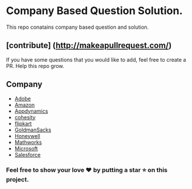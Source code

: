 # Company Based Question Solution.
This repo conatains company based question and solution.

## [contribute] (http://makeapullrequest.com/)
If you have some questions that you would like to add, feel free to create a PR. Help this repo grow.

## Company
- [Adobe](adobe)
- [Amazon](amzon)
- [Appdynamics](appDynamics)
- [cohesity](cohesity)
- [flipkart](flipkart)
- [GoldmanSacks](GoldmanSacks)
- [Honeywell](honeywell)
- [Mathworks](mathworks)
- [Microsoft](microsoft)
- [Salesforce](salesforce)

### Feel free to show your love ❤️ by putting a star ⭐️ on this project.
